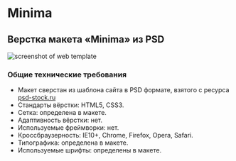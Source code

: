 # Minima
## Верстка макета «Minima» из PSD
![screenshot of web template](https://www.pelfusion.com/wp-content/uploads/2014/03/Minimal-PSD-Template.jpg)
### Общие технические требования
* Макет сверстан из шаблона сайта в PSD формате, взятого с ресурса [psd-stock.ru](http://psd-stock.ru/shablony-dlja-sajtov/clean-minimalistic-psd-template)
* Стандарты вёрстки: HTML5, CSS3.
* Сетка: определена в макете.
* Адаптивность вёрстки: нет.
* Используемые фреймворки: нет.
* Кроссбраузерность: IE10+, Chrome, Firefox, Opera, Safari.
* Типографика: определена в макете.
* Используемые шрифты: определены в макете.
